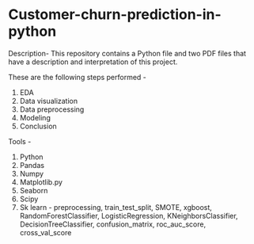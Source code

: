 # Customer-churn-prediction-in-python

Description- 
  This repository contains a Python file and two PDF files that have a description and interpretation of this project.
  
These are the following steps performed - 
  1. EDA 
  2. Data visualization
  3. Data preprocessing
  4. Modeling
  5. Conclusion

Tools - 
  1. Python
  2. Pandas
  3. Numpy
  4. Matplotlib.py
  5. Seaborn
  6. Scipy
  7. Sk learn - preprocessing, train_test_split, SMOTE, xgboost, RandomForestClassifier, LogisticRegression, KNeighborsClassifier,
                DecisionTreeClassifier, confusion_matrix, roc_auc_score, cross_val_score
  
  
  
  
  
  
 

